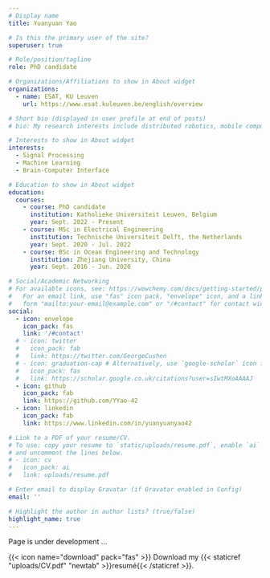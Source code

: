 ```yaml
---
# Display name
title: Yuanyuan Yao

# Is this the primary user of the site?
superuser: true

# Role/position/tagline
role: PhD candidate

# Organizations/Affiliations to show in About widget
organizations:
  - name: ESAT, KU Leuven
    url: https://www.esat.kuleuven.be/english/overview

# Short bio (displayed in user profile at end of posts)
# bio: My research interests include distributed robotics, mobile computing and programmable matter.

# Interests to show in About widget
interests:
  - Signal Processing
  - Machine Learning
  - Brain-Computer Interface

# Education to show in About widget
education:
  courses:
    - course: PhD candidate
      institution: Katholieke Universiteit Leuven, Belgium
      year: Sept. 2022 - Present
    - course: MSc in Electrical Engineering
      institution: Technische Universiteit Delft, the Netherlands
      year: Sept. 2020 - Jul. 2022
    - course: BSc in Ocean Engineering and Technology
      institution: Zhejiang University, China
      year: Sept. 2016 - Jun. 2020

# Social/Academic Networking
# For available icons, see: https://wowchemy.com/docs/getting-started/page-builder/#icons
#   For an email link, use "fas" icon pack, "envelope" icon, and a link in the
#   form "mailto:your-email@example.com" or "/#contact" for contact widget.
social:
  - icon: envelope
    icon_pack: fas
    link: '/#contact'
  # - icon: twitter
  #   icon_pack: fab
  #   link: https://twitter.com/GeorgeCushen
  # - icon: graduation-cap # Alternatively, use `google-scholar` icon from `ai` icon pack
  #   icon_pack: fas
  #   link: https://scholar.google.co.uk/citations?user=sIwtMXoAAAAJ
  - icon: github
    icon_pack: fab
    link: https://github.com/YYao-42
  - icon: linkedin
    icon_pack: fab
    link: https://www.linkedin.com/in/yuanyuanyao42

# Link to a PDF of your resume/CV.
# To use: copy your resume to `static/uploads/resume.pdf`, enable `ai` icons in `params.toml`,
# and uncomment the lines below.
# - icon: cv
#   icon_pack: ai
#   link: uploads/resume.pdf

# Enter email to display Gravatar (if Gravatar enabled in Config)
email: ''

# Highlight the author in author lists? (true/false)
highlight_name: true
---
```


Page is under development ...

{{< icon name="download" pack="fas" >}} Download my {{< staticref "uploads/CV.pdf" "newtab" >}}resumé{{< /staticref >}}.
